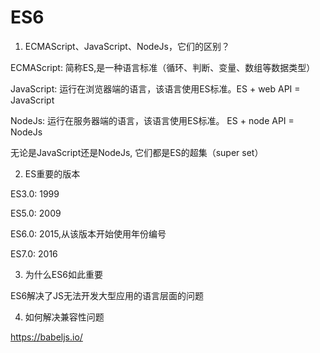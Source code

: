 # ES6

1. ECMAScript、JavaScript、NodeJs，它们的区别？

ECMAScript: 简称ES,是一种语言标准（循环、判断、变量、数组等数据类型）

JavaScript: 运行在浏览器端的语言，该语言使用ES标准。ES + web API = JavaScript

NodeJs: 运行在服务器端的语言，该语言使用ES标准。 ES + node API = NodeJs

无论是JavaScript还是NodeJs, 它们都是ES的超集（super set）

2. ES重要的版本

ES3.0: 1999

ES5.0: 2009

ES6.0: 2015,从该版本开始使用年份编号

ES7.0: 2016

3. 为什么ES6如此重要

ES6解决了JS无法开发大型应用的语言层面的问题

4. 如何解决兼容性问题

https://babeljs.io/